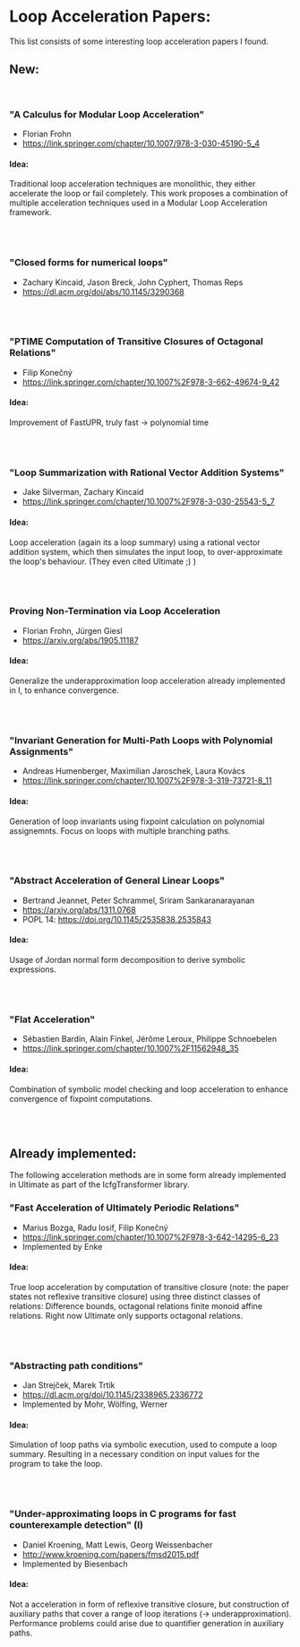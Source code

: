 
# Loop Acceleration Papers:
This list consists of some interesting loop acceleration papers I found.

## New:

<br>

### "A Calculus for Modular Loop Acceleration"

- Florian Frohn
- https://link.springer.com/chapter/10.1007/978-3-030-45190-5_4

#### Idea:
Traditional loop acceleration techniques are monolithic, they either accelerate the loop or fail completely.
This work proposes a combination of multiple acceleration techniques used in a Modular Loop Acceleration framework.

<br>
<br>


### "Closed forms for numerical loops"
-  Zachary Kincaid, Jason Breck, John Cyphert, Thomas Reps
- https://dl.acm.org/doi/abs/10.1145/3290368

<br>
<br>


### "PTIME Computation of Transitive Closures of Octagonal Relations"
- Filip Konečný
- https://link.springer.com/chapter/10.1007%2F978-3-662-49674-9_42

#### Idea:
Improvement of FastUPR, truly fast -> polynomial time


<br>
<br>






### "Loop Summarization with Rational Vector Addition Systems"
- Jake Silverman, Zachary Kincaid
- https://link.springer.com/chapter/10.1007%2F978-3-030-25543-5_7

#### Idea:
Loop acceleration (again its a loop summary) using a rational vector addition system, which then simulates the input loop,
to over-approximate the loop's behaviour. (They even cited Ultimate ;) )


<br>
<br>






### Proving Non-Termination via Loop Acceleration
- Florian Frohn, Jürgen Giesl
- https://arxiv.org/abs/1905.11187

#### Idea:
Generalize the underapproximation loop acceleration already implemented in I, to enhance convergence.


<br>
<br>





### "Invariant Generation for Multi-Path Loops with Polynomial Assignments"
- Andreas Humenberger, Maximilian Jaroschek, Laura Kovács
- https://link.springer.com/chapter/10.1007%2F978-3-319-73721-8_11

#### Idea:
Generation of loop invariants using fixpoint calculation on polynomial assignemnts. 
Focus on loops with multiple branching paths.


<br>
<br>





### "Abstract Acceleration of General Linear Loops"
- Bertrand Jeannet, Peter Schrammel, Sriram Sankaranarayanan
- https://arxiv.org/abs/1311.0768
- POPL 14: https://doi.org/10.1145/2535838.2535843

#### Idea:
Usage of Jordan normal form decomposition to derive symbolic expressions. 



<br>
<br>





### "Flat Acceleration"
- Sébastien Bardin, Alain Finkel, Jérôme Leroux, Philippe Schnoebelen
- https://link.springer.com/chapter/10.1007%2F11562948_35

#### Idea:
Combination of symbolic model checking and loop acceleration to enhance convergence of fixpoint 
computations.



<br>
<br>






## Already implemented:
The following acceleration methods are in some form already implemented in Ultimate as part of the
IcfgTransformer library.
### "Fast Acceleration of Ultimately Periodic Relations"
- Marius Bozga, Radu Iosif, Filip Konečný
- https://link.springer.com/chapter/10.1007%2F978-3-642-14295-6_23
- Implemented by Enke

#### Idea:
True loop acceleration by computation of transitive closure (note: the paper states not reflexive
transitive closure) using three distinct classes of relations: Difference bounds, octagonal relations
finite monoid affine relations. Right now Ultimate only supports octagonal relations.


<br>
<br>





### "Abstracting path conditions"
- Jan Strejček, Marek Trtík
- https://dl.acm.org/doi/10.1145/2338965.2336772
- Implemented by Mohr, Wölfing, Werner

#### Idea:
Simulation of loop paths via symbolic execution, used to compute a loop summary. Resulting in 
a necessary condition on input values for the program to take the loop.


<br>
<br>





### "Under-approximating loops in C programs for fast counterexample detection" (I)
- Daniel Kroening, Matt Lewis, Georg Weissenbacher
- http://www.kroening.com/papers/fmsd2015.pdf
- Implemented by Biesenbach

#### Idea:
Not a acceleration in form of reflexive transitive closure, but construction of auxiliary paths that cover a range of 
loop iterations (-> underapproximation). Performance problems could arise due to quantifier generation in auxiliary paths.
